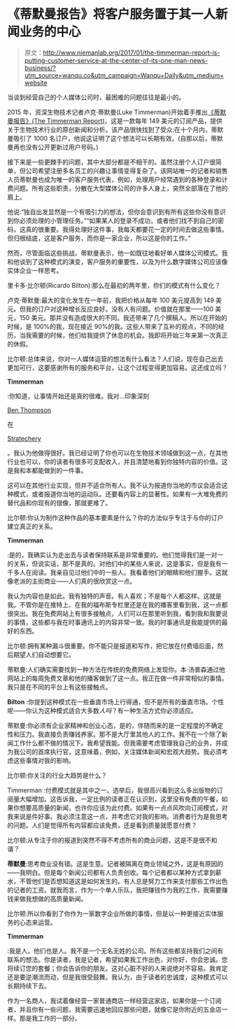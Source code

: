 # 《蒂默曼报告》将客户服务置于其一人新闻业务的中心

> 原文：<http://www.niemanlab.org/2017/01/the-timmerman-report-is-putting-customer-service-at-the-center-of-its-one-man-news-business/?utm_source=wanqu.co&utm_campaign=Wanqu+Daily&utm_medium=website>

当谈到经营自己的个人媒体公司时，最困难的问题往往是最小的。

2015 年，资深生物技术记者卢克·蒂默曼(Luke Timmerman)开始着手推出[《蒂默曼报告》(The Timmerman Report)](https://timmermanreport.com/)，这是一款每年 149 美元的订阅产品，提供关于生物技术行业的原创新闻和分析。该产品很快找到了受众:在十个月内，蒂默曼吸引了 1000 名订户，他说这证明了这个想法可以长期有效。(自那以后，蒂默曼再也没有公开更新过用户号码。)

接下来是一些更棘手的问题，其中大部分都是不相干的。虽然注册个人订户很简单，但公司希望注册多名员工的兴趣让事情变得复杂了。该网站唯一的记者和销售人员蒂默曼也成为唯一的客户服务代表，例如，处理用户经常遇到的各种登录和计费问题。所有这些职责，分散在大型媒体公司的许多人身上，突然全部落在了他的肩上。

他说:“独自出发显然是一个有吸引力的想法，但你会意识到有所有这些你没有意识到你必须处理的小管理任务。”“如果某人的登录不成功，或者他们找不到自己的密码，这真的很重要。我得处理好这件事，我每天都要花一定的时间去做这些事情。但归根结底，这是客户服务，而你是一家企业，所以这是你的工作。”

然而，尽管面临这些挑战，蒂默曼表示，他一如既往地看好单人媒体公司模式。我和他谈到了这种模式的演变，客户服务的重要性，以及为什么数字媒体公司应该像实体企业一样思考。

里卡多·比尔顿(Ricardo Bilton):那么在最初的两年里，你们的模式有什么变化？

卢克·蒂默曼:最大的变化发生在一年前，我把价格从每年 100 美元提高到 149 美元。但我的订户对这种增长反应良好。没有人有问题。价值就在那里——100 美元，150 美元。那并没有造成很大的不同。我还带来了几个撰稿人。所以在开始的时候，是 100%的我，现在接近 90%的我。这些人带来了互补的观点，不同的经历，当我需要的时候，他们给我提供了休息的机会。我即将开始三年来第一次真正的休假。

比尔顿:总体来说，你对一人媒体运营的想法有什么看法？人们说，现在自己出去更加可行，这要感谢所有的服务和平台，让这个过程变得更加容易。这还成立吗？

**Timmerman**

:你知道，让事情开始还是真的很难。我对...印象深刻

[Ben Thompson](https://stratechery.com/)

在

[Stratechery](https://stratechery.com/)

。我认为他做得很好。我已经证明了你也可以在生物技术领域做到这一点，在其他行业也可以，你的读者有很多可支配收入，并且清楚地看到你独特内容的价值。这是我和本都能做到的一件事。

这可以在其他行业实现，但并不适合所有人。我不认为报道你当地的市议会适合这种模式，或者报道你当地的运动队。还要看内容上的显著性。如果有一大堆免费的替代品和你现有的很像，那就更难了。

比尔顿:你认为制作这种作品的基本要素是什么？你的方法似乎专注于与你的订户建立真正的关系。

**Timmerman**

:是的，我确实认为走出去与读者保持联系是非常重要的。他们觉得我们是一对一的关系，但说实话，那不是真的。对他们中的某些人来说，这是事实，但是我有一千多人在阅读。我亲自见过他们中的一些人。我看着他们的眼睛和他们握手。这就像老派的主街商业——人们真的很欣赏这一点。

我认为内容也是如此。我有独特的声音。有人喜欢；不是每个人都这样。这就是我。不管你是在推特上、在我的福布斯专栏里还是在我的播客里看到我，这一点都很突出。我在免费网站上有很多接触点，人们可以在那里听到我，看到我和我要说的事情，这些都与我在时事通讯上的内容非常一致。我的时事通讯是我能提供的最好的东西。

比尔顿:拥有某种漏斗很重要。你不能只是报道和写作，把它放在付费墙后面，然后期望人们自动想要它。

蒂默曼:人们确实需要找到一种方法在传统的免费网络上发现你。本·汤普森通过他网站上的每周免费文章和他的播客做到了这一点。我正在做一件非常相似的事情。我只是在不同的平台上有这些接触点。

**Bilton** :你提到这种模式在一些垂直市场上行得通，但不是所有的垂直市场。个性呢——你认为这种模式适合大多数*人吗*？有一种生活方式你必须适应。

蒂默曼:你必须有企业家精神和创业心态，是的，伴随而来的是一定程度的不确定性和压力。我直接负责赚钱养家。那不是大厅里其他人的工作。我不在一个除了新闻工作什么都不做的情况下。我希望我能。但我需要考虑管理我自己的业务，并成为我公司的首席执行官，这意味着，例如，关注媒体新闻和宏观大趋势。我必须考虑这些事情对我的影响。

比尔顿:你关注的行业大趋势是什么？

Timmerman :付费模式就是其中之一。选举后，我很高兴看到这么多出版物的订阅量大幅增加。这告诉我，一定比例的读者正在认识到，这里没有免费的午餐，如果你想要高质量的新闻，也许你应该为此付费。如果有一点点风吹向订阅模式，对我来说是件好事。我必须注意这一点，并考虑它对我的影响。消费者行为是我思考的问题。人们是觉得所有内容都应该免费，还是看到质量就愿意付费？

比尔顿:从专注于你的报道到突然不得不考虑所有的商业问题，这是不是很不和谐？

**蒂默曼**:思考商业没有错。这是生意。记者被隔离在商业领域之外，这是有原因的——我明白。但是每个新闻公司都有人负责创收。每个记者都以某种方式拿到薪水，不管他们是否想知道这是如何发生的。有人总是努力工作来支付那些工作出色的记者的工资。就我而言，作为一个单人乐队，我把赚钱作为我的工作，我需要赚钱来做我想做的高质量新闻。

比尔顿:所以你看到了你作为一家数字企业所做的事情，但是以一种更接近实体服务的心态来运营。

**Timmerman**

:我是人，他们也是人。我不是一个无名无姓的公司。所有这些都支持我们之间有联系的想法。你是读者，我是记者，希望如果我工作出色，对你好，你会忠诚。您将续订您的套餐；你会告诉你的朋友。这对心脏不好的人来说绝对不容易。我肯定还是要逆潮流而动，但是我很受鼓舞。我认为，由于读者的忠诚度，这种模式可以长期持续下去。

作为一名商人，我试着像经营一家普通商店一样经营这家店。如果你是一个订阅者，并且你有一些问题，我需要迅速地回应那些问题，就像它是你附近的五金店一样。那是我工作的一部分。